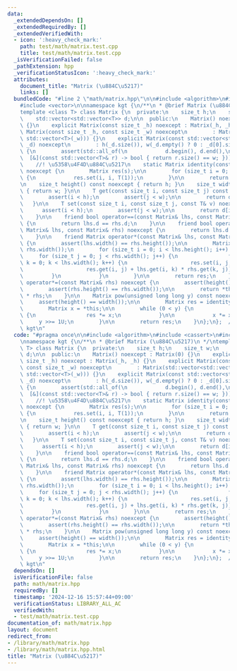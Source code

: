 ```yaml
---
data:
  _extendedDependsOn: []
  _extendedRequiredBy: []
  _extendedVerifiedWith:
  - icon: ':heavy_check_mark:'
    path: test/math/matrix.test.cpp
    title: test/math/matrix.test.cpp
  _isVerificationFailed: false
  _pathExtension: hpp
  _verificationStatusIcon: ':heavy_check_mark:'
  attributes:
    document_title: "Matrix (\u884C\u5217)"
    links: []
  bundledCode: "#line 2 \"math/matrix.hpp\"\n\n#include <algorithm>\n#include <cassert>\n\
    #include <vector>\n\nnamespace kgt {\n/**\n * @brief Matrix (\u884C\u5217)\n */\n\
    template <class T> class Matrix {\n  private:\n    size_t h;\n    size_t w;\n\
    \    std::vector<std::vector<T>> d;\n\n  public:\n    Matrix() noexcept : Matrix(0)\
    \ {}\n    explicit Matrix(const size_t _h) noexcept : Matrix(_h, _h) {}\n    explicit\
    \ Matrix(const size_t _h, const size_t _w) noexcept\n        : Matrix(std::vector<std::vector<T>>(_h,\
    \ std::vector<T>(_w))) {}\n    explicit Matrix(const std::vector<std::vector<T>>&\
    \ _d) noexcept\n        : h(_d.size()), w(_d.empty() ? 0 : _d[0].size()), d(_d)\
    \ {\n        assert(std::all_of(\n            d.begin(), d.end(),\n          \
    \  [&](const std::vector<T>& r) -> bool { return r.size() == w; }));\n    }\n\n\
    \    //! \u5358\u4F4D\u884C\u5217\n    static Matrix identity(const size_t s)\
    \ noexcept {\n        Matrix res(s);\n\n        for (size_t i = 0; i < s; i++)\
    \ {\n            res.set(i, i, T(1));\n        }\n\n        return res;\n    }\n\
    \n    size_t height() const noexcept { return h; }\n    size_t width() const noexcept\
    \ { return w; }\n\n    T get(const size_t i, const size_t j) const noexcept {\n\
    \        assert(i < h);\n        assert(j < w);\n\n        return d[i][j];\n \
    \   }\n\n    T set(const size_t i, const size_t j, const T& v) noexcept {\n  \
    \      assert(i < h);\n        assert(j < w);\n\n        return d[i][j] = v;\n\
    \    }\n\n    friend bool operator==(const Matrix& lhs, const Matrix& rhs) noexcept\
    \ {\n        return lhs.d == rhs.d;\n    }\n\n    friend bool operator!=(const\
    \ Matrix& lhs, const Matrix& rhs) noexcept {\n        return lhs.d != rhs.d;\n\
    \    }\n\n    friend Matrix operator*(const Matrix& lhs, const Matrix& rhs) noexcept\
    \ {\n        assert(lhs.width() == rhs.height());\n\n        Matrix res(lhs.height(),\
    \ rhs.width());\n        for (size_t i = 0; i < lhs.height(); i++) {\n       \
    \     for (size_t j = 0; j < rhs.width(); j++) {\n                for (size_t\
    \ k = 0; k < lhs.width(); k++) {\n                    res.set(i, j,\n        \
    \                    res.get(i, j) + lhs.get(i, k) * rhs.get(k, j));\n       \
    \         }\n            }\n        }\n\n        return res;\n    }\n\n    Matrix&\
    \ operator*=(const Matrix& rhs) noexcept {\n        assert(height() == width());\n\
    \        assert(rhs.height() == rhs.width());\n\n        return *this = *this\
    \ * rhs;\n    }\n\n    Matrix pow(unsigned long long y) const noexcept {\n   \
    \     assert(height() == width());\n\n        Matrix res = identity(height());\n\
    \        Matrix x = *this;\n\n        while (0 < y) {\n            if (y & 1U)\
    \ {\n                res *= x;\n            }\n\n            x *= x;\n       \
    \     y >>= 1U;\n        }\n\n        return res;\n    }\n};\n};  // namespace\
    \ kgt\n"
  code: "#pragma once\n\n#include <algorithm>\n#include <cassert>\n#include <vector>\n\
    \nnamespace kgt {\n/**\n * @brief Matrix (\u884C\u5217)\n */\ntemplate <class\
    \ T> class Matrix {\n  private:\n    size_t h;\n    size_t w;\n    std::vector<std::vector<T>>\
    \ d;\n\n  public:\n    Matrix() noexcept : Matrix(0) {}\n    explicit Matrix(const\
    \ size_t _h) noexcept : Matrix(_h, _h) {}\n    explicit Matrix(const size_t _h,\
    \ const size_t _w) noexcept\n        : Matrix(std::vector<std::vector<T>>(_h,\
    \ std::vector<T>(_w))) {}\n    explicit Matrix(const std::vector<std::vector<T>>&\
    \ _d) noexcept\n        : h(_d.size()), w(_d.empty() ? 0 : _d[0].size()), d(_d)\
    \ {\n        assert(std::all_of(\n            d.begin(), d.end(),\n          \
    \  [&](const std::vector<T>& r) -> bool { return r.size() == w; }));\n    }\n\n\
    \    //! \u5358\u4F4D\u884C\u5217\n    static Matrix identity(const size_t s)\
    \ noexcept {\n        Matrix res(s);\n\n        for (size_t i = 0; i < s; i++)\
    \ {\n            res.set(i, i, T(1));\n        }\n\n        return res;\n    }\n\
    \n    size_t height() const noexcept { return h; }\n    size_t width() const noexcept\
    \ { return w; }\n\n    T get(const size_t i, const size_t j) const noexcept {\n\
    \        assert(i < h);\n        assert(j < w);\n\n        return d[i][j];\n \
    \   }\n\n    T set(const size_t i, const size_t j, const T& v) noexcept {\n  \
    \      assert(i < h);\n        assert(j < w);\n\n        return d[i][j] = v;\n\
    \    }\n\n    friend bool operator==(const Matrix& lhs, const Matrix& rhs) noexcept\
    \ {\n        return lhs.d == rhs.d;\n    }\n\n    friend bool operator!=(const\
    \ Matrix& lhs, const Matrix& rhs) noexcept {\n        return lhs.d != rhs.d;\n\
    \    }\n\n    friend Matrix operator*(const Matrix& lhs, const Matrix& rhs) noexcept\
    \ {\n        assert(lhs.width() == rhs.height());\n\n        Matrix res(lhs.height(),\
    \ rhs.width());\n        for (size_t i = 0; i < lhs.height(); i++) {\n       \
    \     for (size_t j = 0; j < rhs.width(); j++) {\n                for (size_t\
    \ k = 0; k < lhs.width(); k++) {\n                    res.set(i, j,\n        \
    \                    res.get(i, j) + lhs.get(i, k) * rhs.get(k, j));\n       \
    \         }\n            }\n        }\n\n        return res;\n    }\n\n    Matrix&\
    \ operator*=(const Matrix& rhs) noexcept {\n        assert(height() == width());\n\
    \        assert(rhs.height() == rhs.width());\n\n        return *this = *this\
    \ * rhs;\n    }\n\n    Matrix pow(unsigned long long y) const noexcept {\n   \
    \     assert(height() == width());\n\n        Matrix res = identity(height());\n\
    \        Matrix x = *this;\n\n        while (0 < y) {\n            if (y & 1U)\
    \ {\n                res *= x;\n            }\n\n            x *= x;\n       \
    \     y >>= 1U;\n        }\n\n        return res;\n    }\n};\n};  // namespace\
    \ kgt\n"
  dependsOn: []
  isVerificationFile: false
  path: math/matrix.hpp
  requiredBy: []
  timestamp: '2024-12-16 15:57:44+09:00'
  verificationStatus: LIBRARY_ALL_AC
  verifiedWith:
  - test/math/matrix.test.cpp
documentation_of: math/matrix.hpp
layout: document
redirect_from:
- /library/math/matrix.hpp
- /library/math/matrix.hpp.html
title: "Matrix (\u884C\u5217)"
---
```

